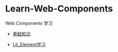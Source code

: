 # Learn-Web-Components

Web Components 学习

* [基础知识](./base-concept)

* [Lit_Element学习](./lit-element)
